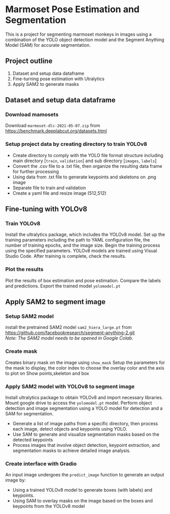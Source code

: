 # Marmoset Pose Estimation and Segmentation

This is a project for segmenting marmoset monkeys in images using a combination of the YOLO object detection model and the Segment Anything Model (SAM) for accurate segmentation.


## Project outline
1. Dataset and setup data dataframe
2. Fine-turning pose estimation with Utralytics
3. Apply SAM2 to generate masks

## Dataset and setup data dataframe
### Download mamosets 
Download `marmoset-dlc-2021-05-07.zip` from https://benchmark.deeplabcut.org/datasets.html
### Setup project data by creating directory to train YOLOv8 
- Create directory to comply with the YOLO file format structure including main directory [`train`, `validation`] and sub directory [`images`, `labels`]
- Convert the .csv file to a .txt file, then organize the resulting data frame for further processing
- Using data from .txt file to generate keypoints and skeletons on .png image
- Separate file to train and validation
- Create a yaml file and resize image (512,512)


##  Fine-tuning with YOLOv8
### Train YOLOv8
Install the ultralytics package, which includes the YOLOv8 model. 
 Set up the training parameters including the path to YAML configuration file, the number of training epochs, and the image size.
 Begin the training process using the specified parameters. YOLOv8 models are trained using Visual Studio Code. After training is complete, check the results.
### Plot the results
Plot the results of box estimation and pose estimation.
Compare the labels and predictions.
Export the trained model `yolomodel.pt`


## Apply SAM2 to segment image
### Setup SAM2 model
install the pretrained SAM2 model `sam2_hiera_large.pt` from https://github.com/facebookresearch/segment-anything-2.git <br/>
<i>Note: The SAM2 model needs to be opened in Google Colab.</i>

### Create mask 
Creates binary mask on the image using `show_mask`
Setup the parameters for the mask to display, the color index to choose the overlay color and the axis to plot on
Show points,skeleton and box

### Apply SAM2 model with YOLOv8 to segment image
Install ultralytics package to obtain YOLOv8 and import necessary libraries. Mount google drive to access the `yolomodel.pt` model. Perform object detection and image segmentation using a YOLO model for detection and a SAM for segmentation. 
- Generate a list of image paths from a specific directory, then process each image, detect objects and keypoints using YOLO. 
- Use SAM to generate and visualize segmentation masks based on the detected keypoints
- Process images that involve object detection, keypoint extraction, and segmentation masks to achieve detailed image analysis.

### Create interface with Gradio
An input image undergoes the `predict_image` function to generate an output image by:
- Using a trained YOLOv8 model to generate boxes (with labels) and keypoints.
- Using SAM to overlay masks on the image based on the boxes and keypoints from the YOLOv8 model
